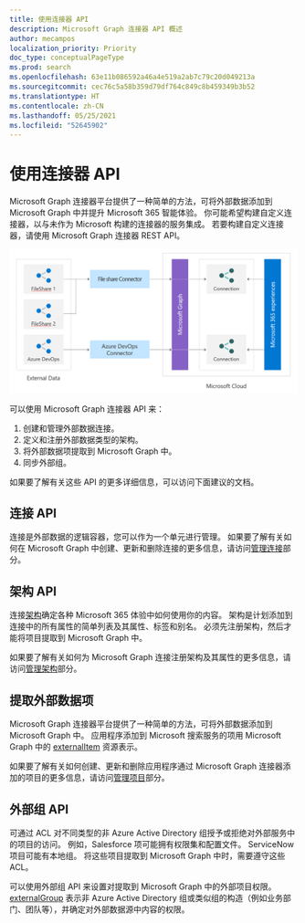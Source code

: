 ```yaml
---
title: 使用连接器 API
description: Microsoft Graph 连接器 API 概述
author: mecampos
localization_priority: Priority
doc_type: conceptualPageType
ms.prod: search
ms.openlocfilehash: 63e11b086592a46a4e519a2ab7c79c20d049213a
ms.sourcegitcommit: cec76c5a58b359d79df764c849c8b459349b3b52
ms.translationtype: HT
ms.contentlocale: zh-CN
ms.lasthandoff: 05/25/2021
ms.locfileid: "52645902"
---
```

# <a name="working-with-the-connectors-api"></a>使用连接器 API

Microsoft Graph 连接器平台提供了一种简单的方法，可将外部数据添加到 Microsoft Graph 中并提升 Microsoft 365 智能体验。 你可能希望构建自定义连接器，以与未作为 Microsoft 构建的连接器的服务集成。 若要构建自定义连接器，请使用 Microsoft Graph 连接器 REST API。

![图像显示外部数据即将通过不同类型的连接线连接到 Microsoft Graph](./images/connectors-images/api-overview.png)

可以使用 Microsoft Graph 连接器 API 来：

1. 创建和管理外部数据连接。
2. 定义和注册外部数据类型的架构。
3. 将外部数据项提取到 Microsoft Graph 中。
4. 同步外部组。

如果要了解有关这些 API 的更多详细信息，可以访问下面建议的文档。

## <a name="connections-api"></a>连接 API

连接是外部数据的逻辑容器，您可以作为一个单元进行管理。
如果要了解有关如何在 Microsoft Graph 中创建、更新和删除连接的更多信息，请访问[管理连接](connecting-external-content-manage-connections.md)部分。

## <a name="schema-api"></a>架构 API

连接[架构](/graph/api/resources/schema?view=graph-rest-beta&amp;preserve-view=true)确定各种 Microsoft 365 体验中如何使用你的内容。 架构是计划添加到连接中的所有属性的简单列表及其属性、标签和别名。 必须先注册架构，然后才能将项目提取到 Microsoft Graph 中。

如果要了解有关如何为 Microsoft Graph 连接注册架构及其属性的更多信息，请访问[管理架构](connecting-external-content-manage-schema.md)部分。

## <a name="ingest-external-data-items"></a>提取外部数据项

Microsoft Graph 连接器平台提供了一种简单的方法，可将外部数据添加到 Microsoft Graph 中。 应用程序添加到 Microsoft 搜索服务的项用 Microsoft Graph 中的 [externalItem](/graph/api/resources/externalitem?view=graph-rest-beta&preserve-view=true) 资源表示。

如果要了解有关如何创建、更新和删除应用程序通过 Microsoft Graph 连接器添加的项目的更多信息，请访问[管理项目](connecting-external-content-manage-items.md)部分。

## <a name="external-groups-api"></a>外部组 API

可通过 ACL 对不同类型的非 Azure Active Directory 组授予或拒绝对外部服务中的项目的访问。 例如，Salesforce 项可能拥有权限集和配置文件。 ServiceNow 项目可能有本地组。 将这些项目提取到 Microsoft Graph 中时，需要遵守这些 ACL。

可以使用外部组 API 来设置对提取到 Microsoft Graph 中的外部项目权限。 [externalGroup](/graph/api/externalgroup-post-members?view=graph-rest-beta&amp;preserve-view=true) 表示非 Azure Active Directory 组或类似组的构造（例如业务部门、团队等），并确定对外部数据源中内容的权限。